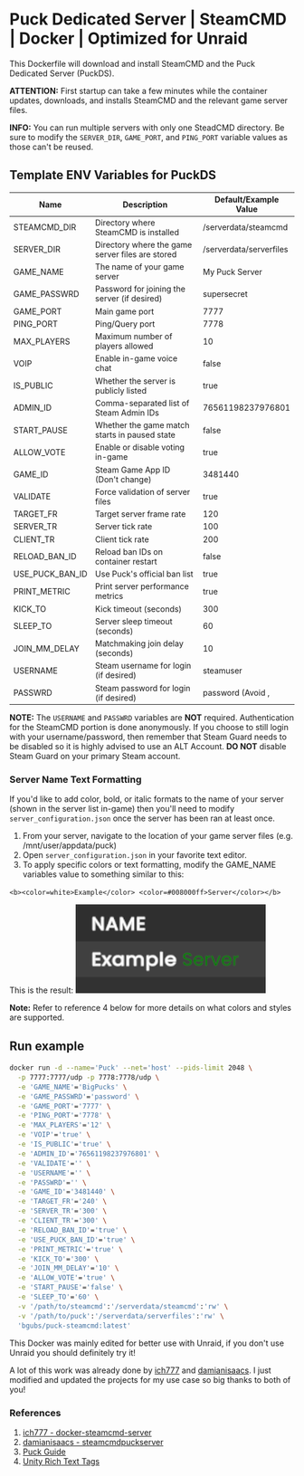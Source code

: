 # Puck Dedicated Server | SteamCMD | Docker | Optimized for Unraid
This Dockerfile will download and install SteamCMD and the Puck Dedicated Server (PuckDS).

**ATTENTION:** First startup can take a few minutes while the container updates, downloads, and installs SteamCMD and the relevant game server files.

**INFO:** You can run multiple servers with only one SteadCMD directory. Be sure to modify the `SERVER_DIR`, `GAME_PORT`, and `PING_PORT` variable values as those can't be reused.

## Template ENV Variables for PuckDS
| Name            | Description                                      | Default/Example Value   |
|-----------------|--------------------------------------------------|-------------------------|
| STEAMCMD_DIR    | Directory where SteamCMD is installed            | /serverdata/steamcmd    |
| SERVER_DIR      | Directory where the game server files are stored | /serverdata/serverfiles |
| GAME_NAME       | The name of your game server                     | My Puck Server          |
| GAME_PASSWRD    | Password for joining the server (if desired)     | supersecret             |
| GAME_PORT       | Main game port                                   | 7777                    |
| PING_PORT       | Ping/Query port                                  | 7778                    |
| MAX_PLAYERS     | Maximum number of players allowed                | 10                      |
| VOIP            | Enable in-game voice chat                        | false                   |
| IS_PUBLIC       | Whether the server is publicly listed            | true                    |
| ADMIN_ID        | Comma-separated list of Steam Admin IDs          | 76561198237976801       |
| START_PAUSE     | Whether the game match starts in paused state    | false                   |
| ALLOW_VOTE      | Enable or disable voting in-game                 | true                    |
| GAME_ID         | Steam Game App ID (Don't change)                 | 3481440                 |
| VALIDATE        | Force validation of server files                 | true                    |
| TARGET_FR       | Target server frame rate                         | 120                     |
| SERVER_TR       | Server tick rate                                 | 100                     |
| CLIENT_TR       | Client tick rate                                 | 200                     |
| RELOAD_BAN_ID   | Reload ban IDs on container restart              | false                   |
| USE_PUCK_BAN_ID | Use Puck's official ban list                     | true                    |
| PRINT_METRIC    | Print server performance metrics                 | true                    |
| KICK_TO         | Kick timeout (seconds)                           | 300                     |
| SLEEP_TO        | Server sleep timeout (seconds)                   | 60                      |
| JOIN_MM_DELAY   | Matchmaking join delay (seconds)                 | 10                      |
| USERNAME        | Steam username for login (if desired)            | steamuser               |
| PASSWRD         | Steam password for login (if desired)            | password (Avoid ,|$"'#) |

**NOTE:** The `USERNAME` and `PASSWRD` variables are **NOT** required. Authentication for the SteamCMD portion is done anonymously. If you choose to still login with your username/password, then remember that Steam Guard needs to be disabled so it is highly advised to use an ALT Account. **DO NOT** disable Steam Guard on your primary Steam account.

### Server Name Text Formatting
If you'd like to add color, bold, or italic formats to the name of your server (shown in the server list in-game) then you'll need to modify `server_configuration.json` once the server has been ran at least once.

1. From your server, navigate to the location of your game server files (e.g. /mnt/user/appdata/puck)
2. Open `server_configuration.json` in your favorite text editor.
3. To apply specific colors or text formatting, modify the GAME_NAME variables value to something similar to this:

`<b><color=white>Example</color> <color=#008000ff>Server</color></b>`

This is the result:
![Example Server properly formatted](image.png)

**Note:** Refer to reference 4 below for more details on what colors and styles are supported.

## Run example
```bash
docker run -d --name='Puck' --net='host' --pids-limit 2048 \
  -p 7777:7777/udp -p 7778:7778/udp \
  -e 'GAME_NAME'='BigPucks' \
  -e 'GAME_PASSWRD'='password' \
  -e 'GAME_PORT'='7777' \
  -e 'PING_PORT'='7778' \
  -e 'MAX_PLAYERS'='12' \
  -e 'VOIP'='true' \
  -e 'IS_PUBLIC'='true' \
  -e 'ADMIN_ID'='76561198237976801' \
  -e 'VALIDATE'='' \
  -e 'USERNAME'='' \
  -e 'PASSWRD'='' \
  -e 'GAME_ID'='3481440' \
  -e 'TARGET_FR'='240' \
  -e 'SERVER_TR'='300' \
  -e 'CLIENT_TR'='300' \
  -e 'RELOAD_BAN_ID'='true' \
  -e 'USE_PUCK_BAN_ID'='true' \
  -e 'PRINT_METRIC'='true' \
  -e 'KICK_TO'='300' \
  -e 'JOIN_MM_DELAY'='10' \
  -e 'ALLOW_VOTE'='true' \
  -e 'START_PAUSE'='false' \
  -e 'SLEEP_TO'='60' \
  -v '/path/to/steamcmd':'/serverdata/steamcmd':'rw' \
  -v '/path/to/puck':'/serverdata/serverfiles':'rw' \
  'bgubs/puck-steamcmd:latest'
```

This Docker was mainly edited for better use with Unraid, if you don't use Unraid you should definitely try it!

A lot of this work was already done by [ich777](https://github.com/ich777) and [damianisaacs](https://hub.docker.com/r/damianisaacs). I just modified and updated the projects for my use case so big thanks to both of you!

### References
1. [ich777 - docker-steamcmd-server](https://github.com/ich777/docker-steamcmd-server)
2. [damianisaacs - steamcmdpuckserver](https://hub.docker.com/r/damianisaacs/steamcmdpuckserver)
3. [Puck Guide](https://codionca.github.io/PuckGuide)
4. [Unity Rich Text Tags](https://docs.unity3d.com/Packages/com.unity.ugui@1.0/manual/StyledText.html)
